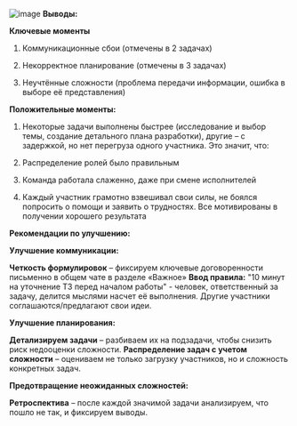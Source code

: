 ![image](https://github.com/user-attachments/assets/cdba59d0-aa9e-460b-8bfa-b2c65acde560)
**Выводы:**

**Ключевые моменты**

1. Коммуникационные сбои (отмечены в 2 задачах)

2. Некорректное планирование (отмечены в 3 задачах)

3. Неучтённые сложности (проблема передачи информации, ошибка в выборе её представления)

**Положительные моменты:**
1. Некоторые задачи выполнены быстрее (исследование и выбор темы, создание детального плана разработки), другие – с задержкой, но нет перегруза одного участника. Это значит, что:

2. Распределение ролей было правильным

3. Команда работала слаженно, даже при смене исполнителей

4. Каждый участник грамотно взвешивал свои силы, не боялся попросить о помощи и заявить о трудностях. Все мотивированы в получении хорошего результата

**Рекомендации по улучшению:**

**Улучшение коммуникации:**

**Четкость формулировок** – фиксируем  ключевые договоренности письменно в общем чате в разделе «Важное»
**Ввод правила:** "10 минут на уточнение ТЗ перед началом работы" - человек, ответственный за задачу, делится мыслями насчет её выполнения. Другие участники соглашаются/предлагают свои идеи.

**Улучшение планирования:**

**Детализируем задачи** – разбиваем их на подзадачи, чтобы снизить риск недооценки сложности.
**Распределение задач с учетом сложности** – оцениваем не только загрузку участников, но и сложность конкретных задач.

**Предотвращение неожиданных сложностей:**

**Ретроспектива** – после каждой значимой задачи анализируем, что пошло не так, и фиксируем выводы.
